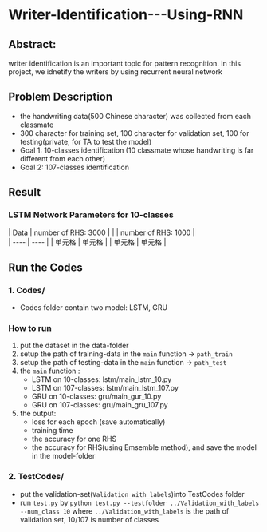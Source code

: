 # Writer-Identification---Using-RNN

## Abstract:
writer identification is an important topic for pattern recognition. In this project, we idnetify the writers by using recurrent neural network

## Problem Description
* the handwriting data(500 Chinese character) was collected from each classmate 
* 300 character for training set, 100 character for validation set, 100 for testing(private, for TA to test the model) 
* Goal 1: 10-classes identification (10 classmate whose handwriting is far different from each other)
* Goal 2: 107-classes identification

## Result
### LSTM Network Parameters for 10-classes
|  Data   | number of RHS: 3000 |
|         | number of RHS: 1000 |   
|  ----  | ----  |
| 单元格  | 单元格 |
| 单元格  | 单元格 |





## Run the Codes
### 1. Codes/
* Codes folder contain two model: LSTM, GRU
### How to run 
1. put the dataset in the data-folder
2. setup the path of training-data in the `main` function -> `path_train`
3. setup the path of testing-data in the `main` function -> `path_test`
4. the `main` function :
    * LSTM on 10-classes: lstm/main_lstm_10.py
    * LSTM on 107-classes: lstm/main_lstm_107.py
    * GRU on 10-classes: gru/main_gur_10.py
    * GRU on 107-classes: gru/main_gru_107.py
5. the output:
    * loss for each epoch (save automatically)
    * training time
    * the accuracy for one RHS
    * the accuracy for RHS(using Emsemble method), and save the model in the model-folder
    
### 2. TestCodes/
* put the validation-set(`Validation_with_labels`)into TestCodes folder
* run `test.py` by `python test.py --testfolder ../Validation_with_labels --num_class 10` where `../Validation_with_labels` is the path of validation set, 10/107 is number of classes
    

